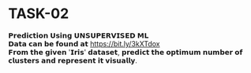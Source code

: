 # TASK-02
𝗣𝗿𝗲𝗱𝗶𝗰𝘁𝗶𝗼𝗻 𝗨𝘀𝗶𝗻𝗴 𝗨𝗡𝗦𝗨𝗣𝗘𝗥𝗩𝗜𝗦𝗘𝗗 𝗠𝗟  
𝗗𝗮𝘁𝗮 𝗰𝗮𝗻 𝗯𝗲 𝗳𝗼𝘂𝗻𝗱 𝗮𝘁 https://bit.ly/3kXTdox  
𝗙𝗿𝗼𝗺 𝘁𝗵𝗲 𝗴𝗶𝘃𝗲𝗻 '𝗜𝗿𝗶𝘀' 𝗱𝗮𝘁𝗮𝘀𝗲𝘁, 𝗽𝗿𝗲𝗱𝗶𝗰𝘁 𝘁𝗵𝗲 𝗼𝗽𝘁𝗶𝗺𝘂𝗺 𝗻𝘂𝗺𝗯𝗲𝗿 𝗼𝗳 𝗰𝗹𝘂𝘀𝘁𝗲𝗿𝘀 𝗮𝗻𝗱 𝗿𝗲𝗽𝗿𝗲𝘀𝗲𝗻𝘁 𝗶𝘁 𝘃𝗶𝘀𝘂𝗮𝗹𝗹𝘆.
